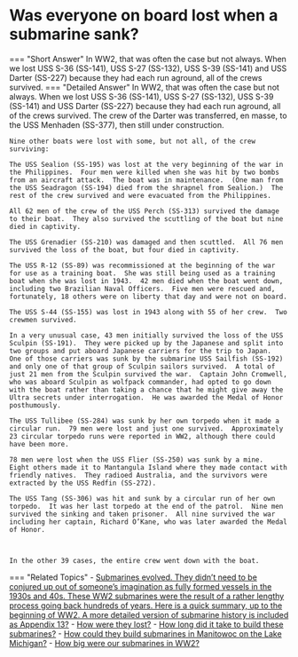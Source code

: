 # Was everyone on board lost when a submarine sank?

=== "Short Answer"
    In WW2, that was often the case but not always. When we lost USS S-36 (SS-141), USS S-27 (SS-132), USS S-39 (SS-141) and USS Darter (SS-227) because they had each run aground, all of the crews survived.
=== "Detailed Answer"
    In WW2, that was often the case but not always.  When we lost USS S-36 (SS-141), USS S-27 (SS-132), USS S-39 (SS-141) and USS Darter (SS-227) because they had each run aground, all of the crews survived.  The crew of the Darter was transferred, en masse, to the USS Menhaden (SS-377), then still under construction.
    
    
    
    Nine other boats were lost with some, but not all, of the crew surviving:
    
    The USS Sealion (SS-195) was lost at the very beginning of the war in the Philippines.  Four men were killed when she was hit by two bombs from an aircraft attack.  The boat was in maintenance.  (One man from the USS Seadragon (SS-194) died from the shrapnel from Sealion.)  The rest of the crew survived and were evacuated from the Philippines.
    
    All 62 men of the crew of the USS Perch (SS-313) survived the damage to their boat.  They also survived the scuttling of the boat but nine died in captivity.
    
    The USS Grenadier (SS-210) was damaged and then scuttled.  All 76 men survived the loss of the boat, but four died in captivity.
    
    The USS R-12 (SS-89) was recommissioned at the beginning of the war for use as a training boat.  She was still being used as a training boat when she was lost in 1943.  42 men died when the boat went down, including two Brazilian Naval Officers.  Five men were rescued and, fortunately, 18 others were on liberty that day and were not on board.
    
    The USS S-44 (SS-155) was lost in 1943 along with 55 of her crew.  Two crewmen survived.
    
    In a very unusual case, 43 men initially survived the loss of the USS Sculpin (SS-191).  They were picked up by the Japanese and split into two groups and put aboard Japanese carriers for the trip to Japan.  One of those carriers was sunk by the submarine USS Sailfish (SS-192) and only one of that group of Sculpin sailors survived.  A total of just 21 men from the Sculpin survived the war.  Captain John Cromwell, who was aboard Sculpin as wolfpack commander, had opted to go down with the boat rather than taking a chance that he might give away the Ultra secrets under interrogation.  He was awarded the Medal of Honor posthumously.
    
    The USS Tullibee (SS-284) was sunk by her own torpedo when it made a circular run.  79 men were lost and just one survived.  Approximately 23 circular torpedo runs were reported in WW2, although there could have been more.
    
    78 men were lost when the USS Flier (SS-250) was sunk by a mine.  Eight others made it to Mantangula Island where they made contact with friendly natives.  They radioed Australia, and the survivors were extracted by the USS Redfin (SS-272).
    
    The USS Tang (SS-306) was hit and sunk by a circular run of her own torpedo.  It was her last torpedo at the end of the patrol.  Nine men survived the sinking and taken prisoner.  All nine survived the war including her captain, Richard O’Kane, who was later awarded the Medal of Honor.
    
    
    
    In the other 39 cases, the entire crew went down with the boat.
=== "Related Topics"
    - [Submarines evolved.  They didn’t need to be conjured up out of someone’s imagination as fully formed vessels in the 1930s and 40s.  These WW2 submarines were the result of a rather lengthy process going back hundreds of years.  Here is a quick summary, up to the beginning of WW2.  A more detailed version of submarine history is included as Appendix 13?](submarines-evolved-they-didnt-need-to-be-conjured-up-out-of-someones-imagination-as-fully.md)
    - [How were they lost?](how-were-they-lost.md)
    - [How long did it take to build these submarines?](how-long-did-it-take-to-build-these-submarines.md)
    - [How could they build submarines in Manitowoc on the Lake Michigan?](how-could-they-build-submarines-in-manitowoc-on-the-lake-michigan.md)
    - [How big were our submarines in WW2?](how-big-were-our-submarines-in-ww2.md)
